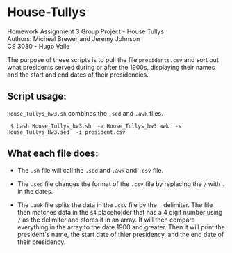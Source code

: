# House-Tullys

Homework Assignment 3 Group Project - House Tullys  
Authors: Micheal Brewer and Jeremy Johnson  
CS 3030 - Hugo Valle

The purpose of these scripts is to pull the file `presidents.csv` and sort out what presidents served during or after the 1900s, displaying their names and the start and end dates of their presidencies. 

## Script usage:

`House_Tullys_hw3.sh` combines the `.sed` and `.awk` files.

     $ bash House_Tullys_hw3.sh  -a House_Tullys_hw3.awk  -s House_Tullys_Hw3.sed  -i president.csv

## What each file does:

- The `.sh` file will call the `.sed` and `.awk` and `.csv` file. 

- The `.sed` file changes the format of the `.csv` file by replacing the `/` with `.` in the dates. 

- The `.awk` file splits the data in the `.csv` file by the `,` delimiter.
  The file then matches data in the `$4` placeholder that has a 4 digit number using `/` as the delimiter and stores it in an array.
  It will then compare everything in the array to the date 1900 and greater. Then it will print the president's name, the start date of thier presidency, and the end date of their presidency. 

